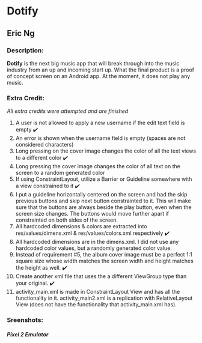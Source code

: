 # Dotify
## Eric Ng

### Description:
**Dotify** is the next big music app that will break through into the music industry from an up and incoming start up. What the final product is a proof of concept screen on an Android app. At the moment, it does not play any music. 

### Extra Credit:
*All extra credits were attempted and are finished*
1. A user is not allowed to apply a new username if the edit text field is empty :heavy_check_mark:
  1. An error is shown when the username field is empty (spaces are not considered characters)
1. Long pressing on the cover image changes the color of all the text views to a different color :heavy_check_mark:
  1. Long pressing the cover image changes the color of all text on the screen to a random generated color
1. If using ConstraintLayout, utilize a Barrier or Guideline somewhere with a view constrained to it :heavy_check_mark:
  1. I put a guideline horizontally centered on the screen and had the skip previous buttons and skip next button constrainted to it. This will make sure that the buttons are always beside the play button, even when the screen size changes. The buttons would move further apart if constrainted on both sides of the screen.
1. All hardcoded dimensions & colors are extracted into res/values/dimens.xml & res/values/colors.xml respectively :heavy_check_mark:
  1. All hardcoded dimensions are in the dimens.xml. I did not use any hardcoded color values, but a randomly generated color value.
1. Instead of requirement #5, the album cover image must be a perfect 1:1 square size whose width matches the screen width and height matches the height as well. :heavy_check_mark:
1. Create another xml file that uses the a different ViewGroup type than your original. :heavy_check_mark:
  1. activity_main.xml is made in ConstraintLayout View and has all the functionality in it. activity_main2.xml is a replication with RelativeLayout View (does not have the functionality that activity_main.xml has).

### Sreenshots:

##### Pixel 2 Emulator


